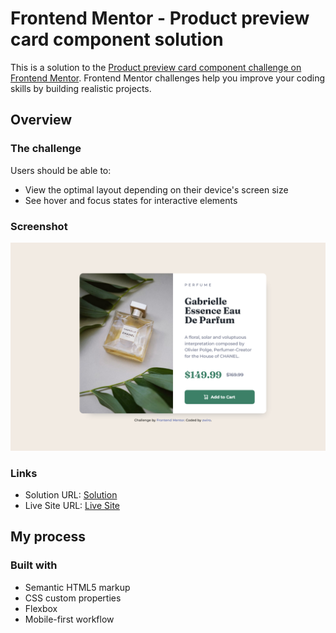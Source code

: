 # Frontend Mentor - Product preview card component solution

This is a solution to the [Product preview card component challenge on Frontend Mentor](https://www.frontendmentor.io/challenges/product-preview-card-component-GO7UmttRfa). Frontend Mentor challenges help you improve your coding skills by building realistic projects. 

## Overview

### The challenge

Users should be able to:

- View the optimal layout depending on their device's screen size
- See hover and focus states for interactive elements

### Screenshot

![](images/screenshot.png)

### Links

- Solution URL: [Solution](https://www.frontendmentor.io/solutions/product-preview-card-component-challenge-Gfe7LAhSf_)
- Live Site URL: [Live Site](https://zwiro.github.io/product-preview-card-component-challenge/)

## My process

### Built with

- Semantic HTML5 markup
- CSS custom properties
- Flexbox
- Mobile-first workflow

